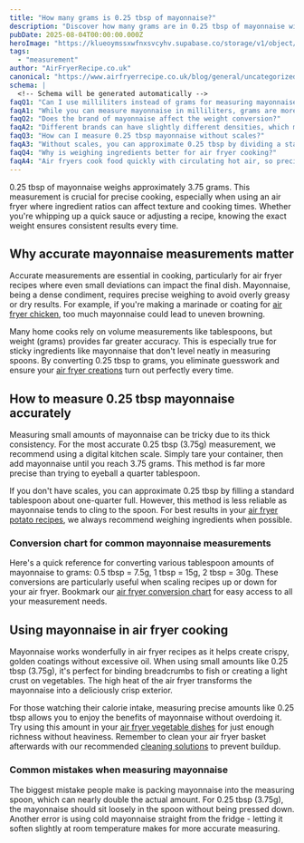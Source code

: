 ```yaml
---
title: "How many grams is 0.25 tbsp of mayonnaise?"
description: "Discover how many grams are in 0.25 tbsp of mayonnaise with our simple conversion guide. Perfect for air fryer recipes and precise cooking!"
pubDate: 2025-08-04T00:00:00.000Z
heroImage: "https://klueoymssxwfnxsvcyhv.supabase.co/storage/v1/object/public/Shmucket/how-many-grams-is-0-25-tbsp-of-mayonnaise.webp"
tags:
  - "measurement"
author: "AirFryerRecipe.co.uk"
canonical: "https://www.airfryerrecipe.co.uk/blog/general/uncategorized/how-many-grams-is-0-25-tbsp-of-mayonnaise"
schema: |
  <!-- Schema will be generated automatically -->
faqQ1: "Can I use milliliters instead of grams for measuring mayonnaise?"
faqA1: "While you can measure mayonnaise in milliliters, grams are more accurate because mayonnaise's thickness affects its volume. 0.25 tbsp (3.75g) equals about 3.7ml, but this can vary slightly depending on the mayonnaise brand and temperature. For air fryer recipes where precision matters, we recommend sticking to grams."
faqQ2: "Does the brand of mayonnaise affect the weight conversion?"
faqA2: "Different brands can have slightly different densities, which might affect the weight by a small margin. However, for most standard full-fat mayonnaises, 0.25 tbsp will still be approximately 3.75 grams. If you're using a particularly thick or light mayonnaise, it's worth checking the nutrition label for specific weight information."
faqQ3: "How can I measure 0.25 tbsp mayonnaise without scales?"
faqA3: "Without scales, you can approximate 0.25 tbsp by dividing a standard tablespoon visually into four equal parts. Alternatively, use a 1/4 teaspoon measure (which equals 0.25 tbsp when you use 3 of them). However, these methods aren't as precise as weighing, especially for air fryer recipes where exact measurements matter."
faqQ4: "Why is weighing ingredients better for air fryer cooking?"
faqA4: "Air fryers cook food quickly with circulating hot air, so precise ingredient measurements ensure even cooking and perfect texture. With small amounts like 0.25 tbsp mayonnaise, weighing eliminates variation that could affect how your food browns or crisps. It's particularly important for coatings and marinades where the mayonnaise acts as a binder."
---
```

<p>0.25 tbsp of mayonnaise weighs approximately 3.75 grams. This measurement is crucial for precise cooking, especially when using an air fryer where ingredient ratios can affect texture and cooking times. Whether you're whipping up a quick sauce or adjusting a recipe, knowing the exact weight ensures consistent results every time.</p>

<h2>Why accurate mayonnaise measurements matter</h2>  
<p>Accurate measurements are essential in cooking, particularly for air fryer recipes where even small deviations can impact the final dish. Mayonnaise, being a dense condiment, requires precise weighing to avoid overly greasy or dry results. For example, if you're making a marinade or coating for <a href=https://www.airfryerrecipe.co.uk/recipes>air fryer chicken</a>, too much mayonnaise could lead to uneven browning.</p>  
<p>Many home cooks rely on volume measurements like tablespoons, but weight (grams) provides far greater accuracy. This is especially true for sticky ingredients like mayonnaise that don't level neatly in measuring spoons. By converting 0.25 tbsp to grams, you eliminate guesswork and ensure your <a href=https://www.airfryerrecipe.co.uk>air fryer creations</a> turn out perfectly every time.</p>

<h2>How to measure 0.25 tbsp mayonnaise accurately</h2>  
<p>Measuring small amounts of mayonnaise can be tricky due to its thick consistency. For the most accurate 0.25 tbsp (3.75g) measurement, we recommend using a digital kitchen scale. Simply tare your container, then add mayonnaise until you reach 3.75 grams. This method is far more precise than trying to eyeball a quarter tablespoon.</p>  
<p>If you don't have scales, you can approximate 0.25 tbsp by filling a standard tablespoon about one-quarter full. However, this method is less reliable as mayonnaise tends to cling to the spoon. For best results in your <a href=https://www.airfryerrecipe.co.uk/recipe-category/potatoes>air fryer potato recipes</a>, we always recommend weighing ingredients when possible.</p>

<h3>Conversion chart for common mayonnaise measurements</h3>  
<p>Here's a quick reference for converting various tablespoon amounts of mayonnaise to grams: 0.5 tbsp = 7.5g, 1 tbsp = 15g, 2 tbsp = 30g. These conversions are particularly useful when scaling recipes up or down for your air fryer. Bookmark our <a href=https://www.airfryerrecipe.co.uk/air-fryer-conversion-chart>air fryer conversion chart</a> for easy access to all your measurement needs.</p>

<h2>Using mayonnaise in air fryer cooking</h2>  
<p>Mayonnaise works wonderfully in air fryer recipes as it helps create crispy, golden coatings without excessive oil. When using small amounts like 0.25 tbsp (3.75g), it's perfect for binding breadcrumbs to fish or creating a light crust on vegetables. The high heat of the air fryer transforms the mayonnaise into a deliciously crisp exterior.</p>  
<p>For those watching their calorie intake, measuring precise amounts like 0.25 tbsp allows you to enjoy the benefits of mayonnaise without overdoing it. Try using this amount in your <a href=https://www.airfryerrecipe.co.uk/recipe-category/vegetables>air fryer vegetable dishes</a> for just enough richness without heaviness. Remember to clean your air fryer basket afterwards with our recommended <a href=https://www.airfryerrecipe.co.uk/air-fryer-cleaner>cleaning solutions</a> to prevent buildup.</p>

<h3>Common mistakes when measuring mayonnaise</h3>  
<p>The biggest mistake people make is packing mayonnaise into the measuring spoon, which can nearly double the actual amount. For 0.25 tbsp (3.75g), the mayonnaise should sit loosely in the spoon without being pressed down. Another error is using cold mayonnaise straight from the fridge - letting it soften slightly at room temperature makes for more accurate measuring.</p>
